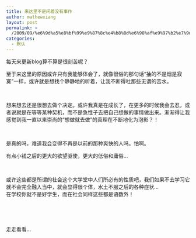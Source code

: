 ```yaml
---
title: 来这里不是闲着没有事作
author: mathewxiang
layout: post
permalink: >
  /2009/09/%e6%9d%a5%e8%bf%99%e9%87%8c%e4%b8%8d%e6%98%af%e9%97%b2%e7%9d%80%e6%b2%a1%e6%9c%89%e4%ba%8b%e4%bd%9c/
categories:
  - 默认
---
```

每天来更新blog算不算是很刻苦呢？

至于来这里的原因或许只有我能够体会了，就像很俗的那句话“抽的不是烟是寂寞”一样，或许就是想找个静静地的听着，让我不断得吐那些无谓的苦水。

 

想来想去还是很想去做个决定。或许我真是在成长了，在更多的时候我会去忍，或者说就是在等等某种契机，而不是急性子去把自己想做的事情做出来。渐渐得让我感觉到我一直以来崇尚的“想做就去做”的真理在不断地化为泡影？！

 

是真的吗，难道我会变得不再是以前的那种爽快的人吗。怕啊。

有点小钱之后的更大的欲望驱使，更大的低俗和庸俗…

 

或许这些都是所谓的社会这个大学堂中人们所必有的性质吧，我们如果不去学习它就不会完全融入当中，就会显得很个体，水土不服之后的各种症状…    
在学校你就不是好学生，而在社会同样这些都是语数外！

 

 

走走看看…